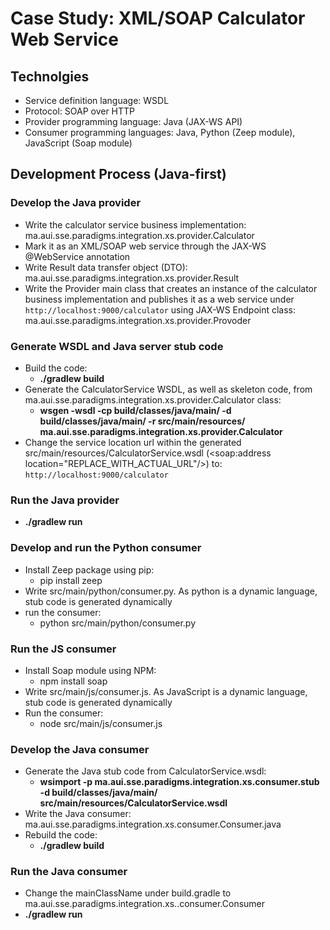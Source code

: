 # Case Study: XML/SOAP Calculator Web Service

## Technolgies
- Service definition language: WSDL
- Protocol: SOAP over HTTP
- Provider programming language: Java (JAX-WS API)
- Consumer programming languages: Java, Python (Zeep module), JavaScript (Soap module)

## Development Process (Java-first)
### Develop the Java provider
- Write the calculator service business implementation: ma.aui.sse.paradigms.integration.xs.provider.Calculator
- Mark it as an XML/SOAP web service through the JAX-WS @WebService annotation
- Write Result data transfer object (DTO): ma.aui.sse.paradigms.integration.xs.provider.Result
- Write the Provider main class that creates an instance of the calculator business implementation and publishes it as a web service under `http://localhost:9000/calculator` using JAX-WS Endpoint class: ma.aui.sse.paradigms.integration.xs.provider.Provoder

### Generate WSDL and Java server stub code
- Build the code:
  - **./gradlew build**
- Generate the CalculatorService WSDL, as well as skeleton code, from ma.aui.sse.paradigms.integration.xs.provider.Calculator class:
  - **wsgen -wsdl -cp build/classes/java/main/ -d build/classes/java/main/ -r src/main/resources/ ma.aui.sse.paradigms.integration.xs.provider.Calculator**
- Change the service location url within the generated src/main/resources/CalculatorService.wsdl (<soap:address location="REPLACE_WITH_ACTUAL_URL"/>) to: `http://localhost:9000/calculator`

### Run the Java provider
- **./gradlew run**

### Develop and run the Python consumer
- Install Zeep package using pip:
  - pip install zeep
- Write src/main/python/consumer.py. As python is a dynamic language, stub code is generated dynamically
- run the consumer:
  - python src/main/python/consumer.py

### Run the JS consumer
- Install Soap module using NPM:
  - npm install soap
- Write src/main/js/consumer.js. As JavaScript is a dynamic language, stub code is generated dynamically
- Run the consumer:
  - node src/main/js/consumer.js

### Develop the Java consumer
- Generate the Java stub code from CalculatorService.wsdl:
  - **wsimport -p ma.aui.sse.paradigms.integration.xs.consumer.stub -d build/classes/java/main/ src/main/resources/CalculatorService.wsdl**
- Write the Java consumer: ma.aui.sse.paradigms.integration.xs.consumer.Consumer.java
- Rebuild the code:
  - **./gradlew build**

### Run the Java consumer
- Change the mainClassName under build.gradle to ma.aui.sse.paradigms.integration.xs..consumer.Consumer
- **./gradlew run**